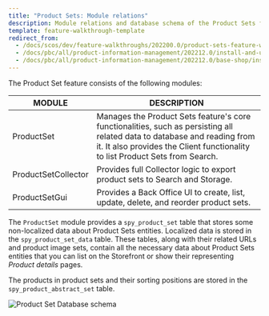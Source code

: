 ```yaml
---
title: "Product Sets: Module relations"
description: Module relations and database schema of the Product Sets feature.
template: feature-walkthrough-template
redirect_from:
  - /docs/scos/dev/feature-walkthroughs/202200.0/product-sets-feature-walkthrough/product-sets-module-relations.html
  - /docs/pbc/all/product-information-management/202212.0/install-and-upgrade/upgrade-modules/product-sets-module-relations.html
  - /docs/pbc/all/product-information-management/202212.0/base-shop/install-and-upgrade/upgrade-modules/product-sets-module-relations.html
---
```


The Product Set feature consists of the following modules:

| MODULE | DESCRIPTION |
| --- | --- |
| ProductSet | Manages the Product Sets feature's core functionalities, such as persisting all related data to database and reading from it. It also provides the Client functionality to list Product Sets from Search. |
| ProductSetCollector|Provides full Collector logic to export product sets to Search and Storage. |
| ProductSetGui | Provides a Back Office UI to create, list, update, delete, and reorder product sets. |

The `ProductSet` module provides a `spy_product_set` table that stores some non-localized data about Product Sets entities. Localized data is stored in the `spy_product_set_data` table. These tables, along with their related URLs and product image sets, contain all the necessary data about Product Sets entities that you can list on the Storefront or show their representing *Product details* pages.

The products in product sets and their sorting positions are stored in the `spy_product_abstract_set` table.

![Product Set Database schema](https://spryker.s3.eu-central-1.amazonaws.com/docs/Features/Product+Management/Product+Sets/product_set_db_schema.png)
